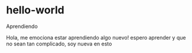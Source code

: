 # hello-world
Aprendiendo

Hola, me emociona estar aprendiendo algo nuevo!
espero aprender y que no sean tan complicado, soy nueva en esto  
